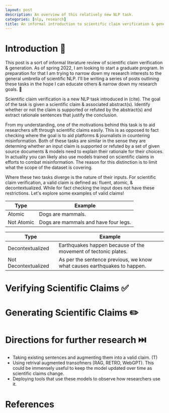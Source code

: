 ```yaml
---
layout: post
description: An overview of this relatively new NLP task.
categories: [nlp, research]
title: An informal introduction to scientific claim verification & generation 🧪🔠
---
```


# Introduction 🧪
This post is a sort of informal literature review of scientific claim verification & generation. As of spring 2022, I am looking to start a graduate program. In preparation for that I am trying to narrow down my research interests to the general umbrella of scientific NLP. I'll be writing a series of posts outlining these tasks in the hope I can educate others & narrow down my research goals. 🤗

Scientific claim verification is a new NLP task introduced in (cite). The goal of the task is given a scientific claim & associated abstract(s). Identify whether or not the claim is supported or refuted by the abstract(s) and extract rationale sentences that justify the conclusion. 

From my understanding, one of the motivations behind this task is to aid researchers sift through scientific claims easily. This is as opposed to fact checking where the goal is to aid platforms & journalists in countering misinformation. Both of these tasks are similar in the sense they are determing whether an input claim is supported or refuted by a set of given source documents & models need to explain their rationale for their choices. In actuality you can likely also use models trained on scientific claims in efforts to combat misinformation. The reason for this distinction is to limit what the scope of the dataset is covering. 

Where these two tasks diverge is the nature of their inputs. For scientific claim verification, a valid claim is defined as: fluent, atomic, & decontextualized. While for fact checking the input does not have these restrictions. Let's explore some examples of valid claims!

| Type      | Example |
| ----------- | ----------- |
| Atomic      | Dogs are mammals. |
| Not Atomic   | Dogs are mammals and have four legs. |  


| Type      | Example |
| ----------- | ----------- |
| Decontextualized      | Earthquakes happen because of the movement of tectonic plates. |
| Not Decontextualized   | As per the sentence previous, we know what causes earthquakes to happen. |  



# Verifying Scientific Claims ✅

# Generating Scientific Claims ✏️

# Directions for further research ⏭️

- Taking existing sentences and augmenting them into a valid claim. (T)
- Using retrival augmented transofmers (RAG, RETRO, WebGPT). This could be immensely useful to keep the model updated over time as scientific claims change.
- Deploying tools that use these models to observe how researchers use it. 


# References
